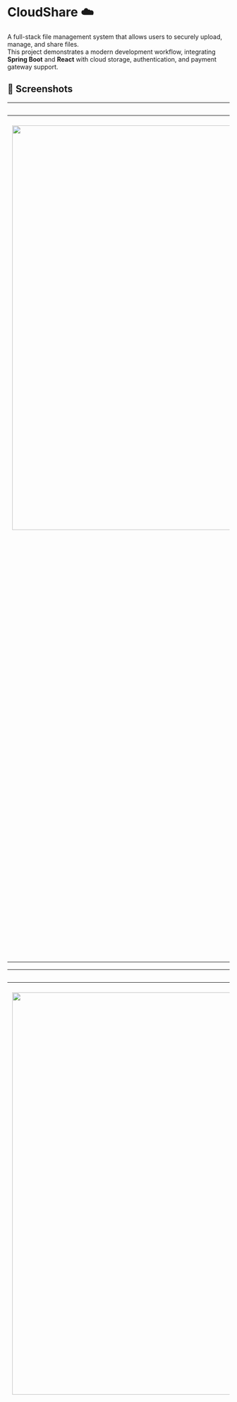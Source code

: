 # CloudShare ☁️

A full-stack file management system that allows users to securely upload, manage, and share files.  
This project demonstrates a modern development workflow, integrating **Spring Boot** and **React** with cloud storage, authentication, and payment gateway support.

## 📸 Screenshots  

| Landing Page | Dashboard |  
| :---: | :---: |  
| ![Landing Page](<img width="1901" height="914" alt="Dashboard" src="https://github.com/user-attachments/assets/5bc60fd3-4ba0-4c08-ab44-e7ee62261491" />
) | ![Dashboard](<img width="1919" height="920" alt="Screenshot 2025-09-04 142001" src="https://github.com/user-attachments/assets/4c21b657-349e-4c26-91b7-37a49513c8b0" />
) |  

| File View | Payment Details |  
| :---: | :---: |  
| ![File View](<img width="1892" height="909" alt="Screenshot 2025-08-20 154056" src="https://github.com/user-attachments/assets/46f8f385-6f6b-4ff5-aecd-788224f6f93c" />
) | ![Payment](<img width="1915" height="903" alt="Screenshot 2025-08-20 154159" src="https://github.com/user-attachments/assets/de12df42-fb7b-4b02-ad2b-95d520128233" />
) |  

| Receipt | Subscription Plan |  
| :---: | :---: |  
| ![Receipt](https://github.com/user-attachments/assets/85ce4e6f-7873-4f02-ac4a-1d136d68c358) | ![Subscription Plan](<img width="1917" height="909" alt="Screenshot 2025-08-20 104207" src="https://github.com/user-attachments/assets/40ea81df-60db-497b-8a0d-8fde5194ae46" />
) |  

## Key Features

* **File Management:** Upload, view, download, and delete files with ease.
* **Access Control:** Toggle files between **public** and **private** modes.
* **File Sharing:** Generate unique public links for sharing.
* **User Authentication:** Secure login and signup powered by **Clerk**.
* **Responsive UI:** Built with **Tailwind CSS** and **Lucide Icons** for a modern experience.
* **Multiple Views:** Switch between grid and list layouts.
* **Payment Integration:** Razorpay integration for premium features.

## 🛠️ Tech Stack

![React](https://img.shields.io/badge/React-18-61DAFB?style=for-the-badge&logo=react&logoColor=black)
![TailwindCSS](https://img.shields.io/badge/TailwindCSS-3-38B2AC?style=for-the-badge&logo=tailwindcss&logoColor=white)
![Lucide Icons](https://img.shields.io/badge/Lucide-Icons-000000?style=for-the-badge&logo=lucide&logoColor=white)
![Clerk](https://img.shields.io/badge/Clerk-Auth-3B82F6?style=for-the-badge&logo=clerk&logoColor=white)

![Spring Boot](https://img.shields.io/badge/Spring%20Boot-3.0-6DB33F?style=for-the-badge&logo=springboot&logoColor=white)
![MongoDB](https://img.shields.io/badge/MongoDB-Database-47A248?style=for-the-badge&logo=mongodb&logoColor=white)

![Razorpay](https://img.shields.io/badge/Razorpay-Payments-02042B?style=for-the-badge&logo=razorpay&logoColor=00AEEF)

---

## 📖 What I Learned  

* Full-stack integration between **React & Spring Boot**  
* Implementing **authentication** & user-based file access  
* Building **responsive UIs** with Tailwind CSS  
* **Payment gateway integration** with Razorpay  
* Writing **clean, reusable React components**  

---

## Getting Started

Follow these steps to set up and run the project locally.

### Prerequisites

* Java JDK 17+
* Node.js and npm (or yarn)
* MongoDB Server
* Maven
* Clerk account and API keys
* Razorpay account and API keys

### Backend Setup

1. Clone the repository:
    ```bash
    git clone https://github.com/your-username/cloud-share.git
    cd cloud-share/backend
    ```
2. Configure your `application.properties` file:
    * MongoDB connection details
    * Clerk Auth credentials
    * Razorpay API keys
3. Run the Spring Boot application:
    ```bash
    ./mvnw spring-boot:run
    ```

### Frontend Setup

1. Navigate to the `client` directory:
    ```bash
    cd client
    ```
2. Install dependencies:
    ```bash
    npm install
    ```
3. Start the React application:
    ```bash
    npm run dev
    ```

The application should now be running on `http://localhost:5173`.

## Author

* Vishal Singh - [LinkedIn](https://www.linkedin.com/in/vishal-singh-81988928b/) - [GitHub](https://github.com/vishalsingh-2004)

Feel free to connect with me if you have any questions or feedback!

